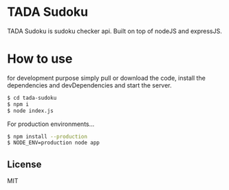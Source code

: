 # TADA Sudoku

TADA Sudoku is sudoku checker api. Built on top of nodeJS and expressJS.

# How to use

for development purpose simply pull or download the code, install the dependencies and devDependencies and start the server.

```sh
$ cd tada-sudoku
$ npm i
$ node index.js
```

For production environments...

```sh
$ npm install --production
$ NODE_ENV=production node app
```

## License

MIT
